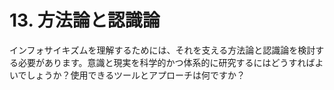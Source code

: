 # 13. 方法論と認識論

インフォサイキズムを理解するためには、それを支える方法論と認識論を検討する必要があります。意識と現実を科学的かつ体系的に研究するにはどうすればよいでしょうか？使用できるツールとアプローチは何ですか？
